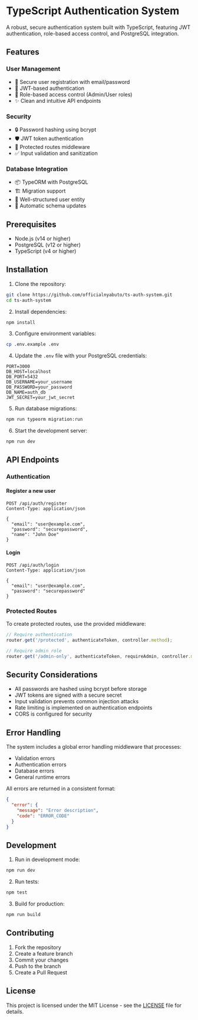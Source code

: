 # TypeScript Authentication System

A robust, secure authentication system built with TypeScript, featuring JWT authentication, role-based access control, and PostgreSQL integration.

## Features

### User Management
- 🔐 Secure user registration with email/password
- 🎫 JWT-based authentication
- 👥 Role-based access control (Admin/User roles)
- ✨ Clean and intuitive API endpoints

### Security
- 🔒 Password hashing using bcrypt
- 🛡️ JWT token authentication
- 🚫 Protected routes middleware
- ✅ Input validation and sanitization

### Database Integration
- 📦 TypeORM with PostgreSQL
- 🏗️ Migration support
- 📝 Well-structured user entity
- 🔄 Automatic schema updates

## Prerequisites

- Node.js (v14 or higher)
- PostgreSQL (v12 or higher)
- TypeScript (v4 or higher)

## Installation

1. Clone the repository:
```bash
git clone https://github.com/officialnyabuto/ts-auth-system.git
cd ts-auth-system
```

2. Install dependencies:
```bash
npm install
```

3. Configure environment variables:
```bash
cp .env.example .env
```

4. Update the `.env` file with your PostgreSQL credentials:
```env
PORT=3000
DB_HOST=localhost
DB_PORT=5432
DB_USERNAME=your_username
DB_PASSWORD=your_password
DB_NAME=auth_db
JWT_SECRET=your_jwt_secret
```

5. Run database migrations:
```bash
npm run typeorm migration:run
```

6. Start the development server:
```bash
npm run dev
```

## API Endpoints

### Authentication

#### Register a new user
```http
POST /api/auth/register
Content-Type: application/json

{
  "email": "user@example.com",
  "password": "securepassword",
  "name": "John Doe"
}
```

#### Login
```http
POST /api/auth/login
Content-Type: application/json

{
  "email": "user@example.com",
  "password": "securepassword"
}
```

### Protected Routes

To create protected routes, use the provided middleware:

```typescript
// Require authentication
router.get('/protected', authenticateToken, controller.method);

// Require admin role
router.get('/admin-only', authenticateToken, requireAdmin, controller.method);
```


## Security Considerations

- All passwords are hashed using bcrypt before storage
- JWT tokens are signed with a secure secret
- Input validation prevents common injection attacks
- Rate limiting is implemented on authentication endpoints
- CORS is configured for security

## Error Handling

The system includes a global error handling middleware that processes:
- Validation errors
- Authentication errors
- Database errors
- General runtime errors

All errors are returned in a consistent format:
```json
{
  "error": {
    "message": "Error description",
    "code": "ERROR_CODE"
  }
}
```

## Development

1. Run in development mode:
```bash
npm run dev
```

2. Run tests:
```bash
npm test
```

3. Build for production:
```bash
npm run build
```

## Contributing

1. Fork the repository
2. Create a feature branch
3. Commit your changes
4. Push to the branch
5. Create a Pull Request

## License

This project is licensed under the MIT License - see the [LICENSE](LICENSE) file for details.
